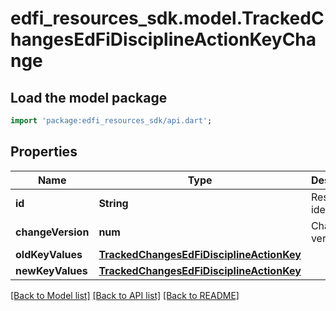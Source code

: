 # edfi_resources_sdk.model.TrackedChangesEdFiDisciplineActionKeyChange

## Load the model package
```dart
import 'package:edfi_resources_sdk/api.dart';
```

## Properties
Name | Type | Description | Notes
------------ | ------------- | ------------- | -------------
**id** | **String** | Resource identifier | [optional] 
**changeVersion** | **num** | Change version | [optional] 
**oldKeyValues** | [**TrackedChangesEdFiDisciplineActionKey**](TrackedChangesEdFiDisciplineActionKey.md) |  | [optional] 
**newKeyValues** | [**TrackedChangesEdFiDisciplineActionKey**](TrackedChangesEdFiDisciplineActionKey.md) |  | [optional] 

[[Back to Model list]](../README.md#documentation-for-models) [[Back to API list]](../README.md#documentation-for-api-endpoints) [[Back to README]](../README.md)


